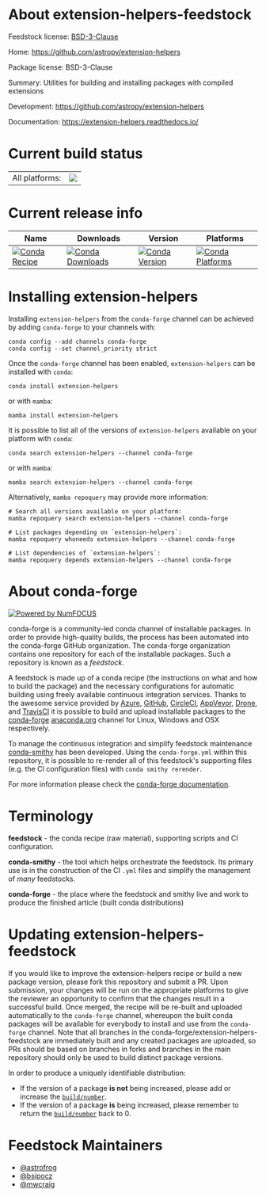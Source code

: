 About extension-helpers-feedstock
=================================

Feedstock license: [BSD-3-Clause](https://github.com/conda-forge/extension-helpers-feedstock/blob/main/LICENSE.txt)

Home: https://github.com/astropy/extension-helpers

Package license: BSD-3-Clause

Summary: Utilities for building and installing packages with compiled extensions

Development: https://github.com/astropy/extension-helpers

Documentation: https://extension-helpers.readthedocs.io/

Current build status
====================


<table><tr><td>All platforms:</td>
    <td>
      <a href="https://dev.azure.com/conda-forge/feedstock-builds/_build/latest?definitionId=8766&branchName=main">
        <img src="https://dev.azure.com/conda-forge/feedstock-builds/_apis/build/status/extension-helpers-feedstock?branchName=main">
      </a>
    </td>
  </tr>
</table>

Current release info
====================

| Name | Downloads | Version | Platforms |
| --- | --- | --- | --- |
| [![Conda Recipe](https://img.shields.io/badge/recipe-extension--helpers-green.svg)](https://anaconda.org/conda-forge/extension-helpers) | [![Conda Downloads](https://img.shields.io/conda/dn/conda-forge/extension-helpers.svg)](https://anaconda.org/conda-forge/extension-helpers) | [![Conda Version](https://img.shields.io/conda/vn/conda-forge/extension-helpers.svg)](https://anaconda.org/conda-forge/extension-helpers) | [![Conda Platforms](https://img.shields.io/conda/pn/conda-forge/extension-helpers.svg)](https://anaconda.org/conda-forge/extension-helpers) |

Installing extension-helpers
============================

Installing `extension-helpers` from the `conda-forge` channel can be achieved by adding `conda-forge` to your channels with:

```
conda config --add channels conda-forge
conda config --set channel_priority strict
```

Once the `conda-forge` channel has been enabled, `extension-helpers` can be installed with `conda`:

```
conda install extension-helpers
```

or with `mamba`:

```
mamba install extension-helpers
```

It is possible to list all of the versions of `extension-helpers` available on your platform with `conda`:

```
conda search extension-helpers --channel conda-forge
```

or with `mamba`:

```
mamba search extension-helpers --channel conda-forge
```

Alternatively, `mamba repoquery` may provide more information:

```
# Search all versions available on your platform:
mamba repoquery search extension-helpers --channel conda-forge

# List packages depending on `extension-helpers`:
mamba repoquery whoneeds extension-helpers --channel conda-forge

# List dependencies of `extension-helpers`:
mamba repoquery depends extension-helpers --channel conda-forge
```


About conda-forge
=================

[![Powered by
NumFOCUS](https://img.shields.io/badge/powered%20by-NumFOCUS-orange.svg?style=flat&colorA=E1523D&colorB=007D8A)](https://numfocus.org)

conda-forge is a community-led conda channel of installable packages.
In order to provide high-quality builds, the process has been automated into the
conda-forge GitHub organization. The conda-forge organization contains one repository
for each of the installable packages. Such a repository is known as a *feedstock*.

A feedstock is made up of a conda recipe (the instructions on what and how to build
the package) and the necessary configurations for automatic building using freely
available continuous integration services. Thanks to the awesome service provided by
[Azure](https://azure.microsoft.com/en-us/services/devops/), [GitHub](https://github.com/),
[CircleCI](https://circleci.com/), [AppVeyor](https://www.appveyor.com/),
[Drone](https://cloud.drone.io/welcome), and [TravisCI](https://travis-ci.com/)
it is possible to build and upload installable packages to the
[conda-forge](https://anaconda.org/conda-forge) [anaconda.org](https://anaconda.org/)
channel for Linux, Windows and OSX respectively.

To manage the continuous integration and simplify feedstock maintenance
[conda-smithy](https://github.com/conda-forge/conda-smithy) has been developed.
Using the ``conda-forge.yml`` within this repository, it is possible to re-render all of
this feedstock's supporting files (e.g. the CI configuration files) with ``conda smithy rerender``.

For more information please check the [conda-forge documentation](https://conda-forge.org/docs/).

Terminology
===========

**feedstock** - the conda recipe (raw material), supporting scripts and CI configuration.

**conda-smithy** - the tool which helps orchestrate the feedstock.
                   Its primary use is in the construction of the CI ``.yml`` files
                   and simplify the management of *many* feedstocks.

**conda-forge** - the place where the feedstock and smithy live and work to
                  produce the finished article (built conda distributions)


Updating extension-helpers-feedstock
====================================

If you would like to improve the extension-helpers recipe or build a new
package version, please fork this repository and submit a PR. Upon submission,
your changes will be run on the appropriate platforms to give the reviewer an
opportunity to confirm that the changes result in a successful build. Once
merged, the recipe will be re-built and uploaded automatically to the
`conda-forge` channel, whereupon the built conda packages will be available for
everybody to install and use from the `conda-forge` channel.
Note that all branches in the conda-forge/extension-helpers-feedstock are
immediately built and any created packages are uploaded, so PRs should be based
on branches in forks and branches in the main repository should only be used to
build distinct package versions.

In order to produce a uniquely identifiable distribution:
 * If the version of a package **is not** being increased, please add or increase
   the [``build/number``](https://docs.conda.io/projects/conda-build/en/latest/resources/define-metadata.html#build-number-and-string).
 * If the version of a package **is** being increased, please remember to return
   the [``build/number``](https://docs.conda.io/projects/conda-build/en/latest/resources/define-metadata.html#build-number-and-string)
   back to 0.

Feedstock Maintainers
=====================

* [@astrofrog](https://github.com/astrofrog/)
* [@bsipocz](https://github.com/bsipocz/)
* [@mwcraig](https://github.com/mwcraig/)

